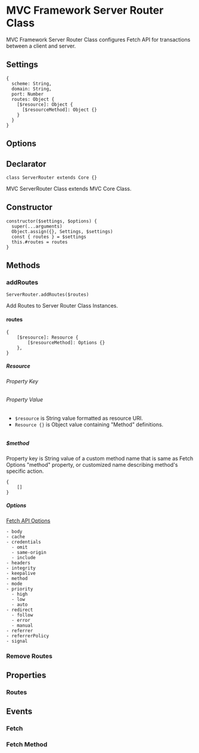 # MVC Framework Server Router Class
MVC Framework Server Router Class configures Fetch API for transactions between a client and server. 

## Settings
```
{
  scheme: String,
  domain: String,
  port: Number
  routes: Object {
    [$resource]: Object {
      [$resourceMethod]: Object {}
    }
  }
}
```

## Options

## Declarator
```
class ServerRouter extends Core {}
```
MVC ServerRouter Class extends MVC Core Class.  

## Constructor
```
constructor($settings, $options) {
  super(...arguments)
  Object.assign({}, Settings, $settings)
  const { routes } = $settings
  this.#routes = routes
}
```
## Methods
### addRoutes
```
ServerRouter.addRoutes($routes)
```
Add Routes to Server Router Class Instances. 

#### routes
```
{
	[$resource]: Resource {
		[$resourceMethod]: Options {}
	},
}
```
##### Resource
###### Property Key
###### Property Value
- `$resource` is String value formatted as resource URI.
- `Resource {}` is Object value containing "Method" definitions. 

```

```

##### $method
Property key is String value of a custom method name that is same as Fetch Options "method" property, or customized name describing method's specific action. 
```
{
	[]
}
```

##### Options
[Fetch API Options](https://developer.mozilla.org/en-US/docs/Web/API/fetch#options)
```
- body
- cache
- credentials
  - omit
  - same-origin
  - include
- headers
- integrity
- keepalive
- method
- mode
- priority
  - high
  - low
  - auto
- redirect
  - follow
  - error
  - manual
- referrer
- referrerPolicy
- signal
```

### Remove Routes

## Properties
### Routes

## Events
### Fetch
### Fetch Method